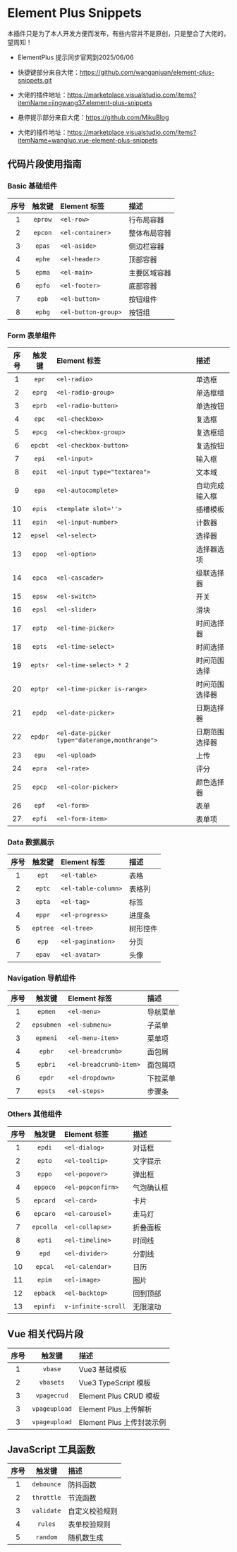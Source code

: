 # Element Plus Snippets

本插件只是为了本人开发方便而发布，有些内容并不是原创，只是整合了大佬的，望周知！

- ElementPlus 提示同步官网到2025/06/06
- 快捷键部分来自大佬：https://github.com/wanganjuan/element-plus-snippets.git
- 大佬的插件地址：https://marketplace.visualstudio.com/items?itemName=jingwang37.element-plus-snippets

- 悬停提示部分来自大佬：https://github.com/MikuBlog
- 大佬的插件地址：https://marketplace.visualstudio.com/items?itemName=wangluo.vue-element-plus-snippets

## 代码片段使用指南

### Basic 基础组件

| 序号 | 触发键 | Element 标签 | 描述 |
|:---:|:---:|:---|:---|
| 1 | `eprow` | `<el-row>` | 行布局容器 |
| 2 | `epcon` | `<el-container>` | 整体布局容器 |
| 3 | `epas` | `<el-aside>` | 侧边栏容器 |
| 4 | `ephe` | `<el-header>` | 顶部容器 |
| 5 | `epma` | `<el-main>` | 主要区域容器 |
| 6 | `epfo` | `<el-footer>` | 底部容器 |
| 7 | `epb` | `<el-button>` | 按钮组件 |
| 8 | `epbg` | `<el-button-group>` | 按钮组 |

### Form 表单组件

| 序号 | 触发键 | Element 标签 | 描述 |
|:---:|:---:|:---|:---|
| 1 | `epr` | `<el-radio>` | 单选框 |
| 2 | `eprg` | `<el-radio-group>` | 单选框组 |
| 3 | `eprb` | `<el-radio-button>` | 单选按钮 |
| 4 | `epc` | `<el-checkbox>` | 复选框 |
| 5 | `epcg` | `<el-checkbox-group>` | 复选框组 |
| 6 | `epcbt` | `<el-checkbox-button>` | 复选按钮 |
| 7 | `epi` | `<el-input>` | 输入框 |
| 8 | `epit` | `<el-input type="textarea">` | 文本域 |
| 9 | `epa` | `<el-autocomplete>` | 自动完成输入框 |
| 10 | `epis` | `<template slot=''>` | 插槽模板 |
| 11 | `epin` | `<el-input-number>` | 计数器 |
| 12 | `epsel` | `<el-select>` | 选择器 |
| 13 | `epop` | `<el-option>` | 选择器选项 |
| 14 | `epca` | `<el-cascader>` | 级联选择器 |
| 15 | `epsw` | `<el-switch>` | 开关 |
| 16 | `epsl` | `<el-slider>` | 滑块 |
| 17 | `eptp` | `<el-time-picker>` | 时间选择器 |
| 18 | `epts` | `<el-time-select>` | 时间选择 |
| 19 | `eptsr` | `<el-time-select> * 2` | 时间范围选择 |
| 20 | `eptpr` | `<el-time-picker is-range>` | 时间范围选择器 |
| 21 | `epdp` | `<el-date-picker>` | 日期选择器 |
| 22 | `epdpr` | `<el-date-picker type="daterange,monthrange">` | 日期范围选择器 |
| 23 | `epu` | `<el-upload>` | 上传 |
| 24 | `epra` | `<el-rate>` | 评分 |
| 25 | `epcp` | `<el-color-picker>` | 颜色选择器 |
| 26 | `epf` | `<el-form>` | 表单 |
| 27 | `epfi` | `<el-form-item>` | 表单项 |

### Data 数据展示

| 序号 | 触发键 | Element 标签 | 描述 |
|:---:|:---:|:---|:---|
| 1 | `ept` | `<el-table>` | 表格 |
| 2 | `eptc` | `<el-table-column>` | 表格列 |
| 3 | `epta` | `<el-tag>` | 标签 |
| 4 | `eppr` | `<el-progress>` | 进度条 |
| 5 | `eptree` | `<el-tree>` | 树形控件 |
| 6 | `epp` | `<el-pagination>` | 分页 |
| 7 | `epav` | `<el-avatar>` | 头像 |

### Navigation 导航组件

| 序号 | 触发键 | Element 标签 | 描述 |
|:---:|:---:|:---|:---|
| 1 | `epmen` | `<el-menu>` | 导航菜单 |
| 2 | `epsubmen` | `<el-submenu>` | 子菜单 |
| 3 | `epmeni` | `<el-menu-item>` | 菜单项 |
| 4 | `epbr` | `<el-breadcrumb>` | 面包屑 |
| 5 | `epbri` | `<el-breadcrumb-item>` | 面包屑项 |
| 6 | `epdr` | `<el-dropdown>` | 下拉菜单 |
| 7 | `epsts` | `<el-steps>` | 步骤条 |

### Others 其他组件

| 序号 | 触发键 | Element 标签 | 描述 |
|:---:|:---:|:---|:---|
| 1 | `epdi` | `<el-dialog>` | 对话框 |
| 2 | `epto` | `<el-tooltip>` | 文字提示 |
| 3 | `eppo` | `<el-popover>` | 弹出框 |
| 4 | `eppoco` | `<el-popconfirm>` | 气泡确认框 |
| 5 | `epcard` | `<el-card>` | 卡片 |
| 6 | `epcaro` | `<el-carousel>` | 走马灯 |
| 7 | `epcolla` | `<el-collapse>` | 折叠面板 |
| 8 | `epti` | `<el-timeline>` | 时间线 |
| 9 | `epd` | `<el-divider>` | 分割线 |
| 10 | `epcal` | `<el-calendar>` | 日历 |
| 11 | `epim` | `<el-image>` | 图片 |
| 12 | `epback` | `<el-backtop>` | 回到顶部 |
| 13 | `epinfi` | `v-infinite-scroll` | 无限滚动 |

## Vue 相关代码片段

| 序号 | 触发键 | 描述 |
|:---:|:---:|:---|
| 1 | `vbase` | Vue3 基础模板 |
| 2 | `vbasets` | Vue3 TypeScript 模板 |
| 3 | `vpagecrud` | Element Plus CRUD 模板 |
| 3 | `vpageupload` | Element Plus 上传解析 |
| 3 | `vpageupload` | Element Plus 上传封装示例 |

## JavaScript 工具函数

| 序号 | 触发键 | 描述 |
|:---:|:---:|:---|
| 1 | `debounce` | 防抖函数 |
| 2 | `throttle` | 节流函数 |
| 3 | `validate` | 自定义校验规则 |
| 4 | `rules` | 表单校验规则 |
| 5 | `random` | 随机数生成 |
